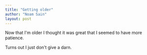 ```yaml
---
title: "Getting older"
author: "Noam Sain"
layout: post
---
```


Now that I'm older I thought it was great that I seemed to have more patience.

Turns out I just don't give a darn.